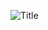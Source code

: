 ![Title]([https://github.com/username/test/assets/108919293/d8206e8b-5c62-49f9-94e4-19b9d9d5c6e6](https://github.com/Kim-Delicious/Brickursive/blob/main/BrickursiveTitle.png))
